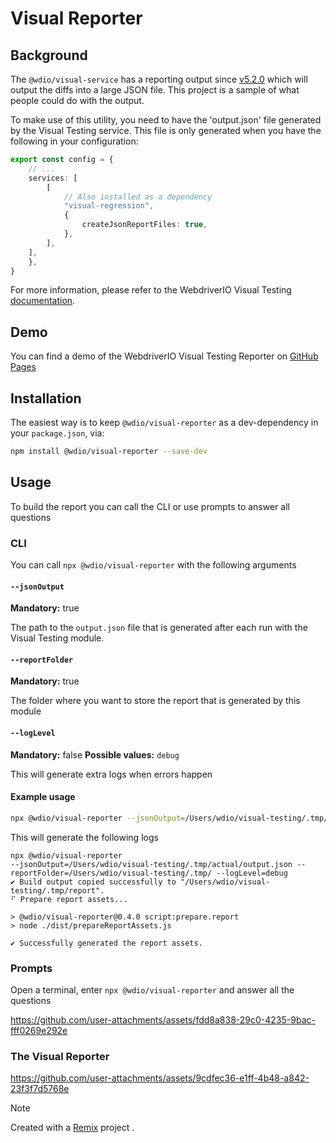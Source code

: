 # Visual Reporter

## Background

The `@wdio/visual-service` has a reporting output since [v5.2.0](https://github.com/webdriverio/visual-testing/releases/tag/%40wdio%2Fvisual-service%405.2.0) which will output the diffs into a large JSON file. This project is a sample of what people could do with the output.

To make use of this utility, you need to have the 'output.json' file generated by the Visual Testing service. This file is only generated when you have the following in your configuration:

```ts
export const config = {
    // ...
    services: [
        [
            // Also installed as a dependency
            "visual-regression",
            {
                createJsonReportFiles: true,
            },
        ],
    ],
    },
}
```

For more information, please refer to the WebdriverIO Visual Testing [documentation](https://webdriver.io/docs/visual-testing).

## Demo

You can find a demo of the WebdriverIO Visual Testing Reporter on [GitHub Pages](https://webdriverio.github.io/visual-testing/)

## Installation

The easiest way is to keep `@wdio/visual-reporter` as a dev-dependency in your `package.json`, via:

```sh
npm install @wdio/visual-reporter --save-dev
```

## Usage

To build the report you can call the CLI or use prompts to answer all questions

### CLI

You can call `npx @wdio/visual-reporter` with the following arguments

#### `--jsonOutput`

**Mandatory:** true

The path to the `output.json` file that is generated after each run with the Visual Testing module.

#### `--reportFolder`

**Mandatory:** true

The folder where you want to store the report that is generated by this module

#### `--logLevel`

**Mandatory:** false
**Possible values:** `debug`

This will generate extra logs when errors happen

#### Example usage

```sh
npx @wdio/visual-reporter --jsonOutput=/Users/wdio/visual-testing/.tmp/actual/output.json --reportFolder=/Users/wdio/visual-testing/.tmp/ --logLevel=debug
```

This will generate the following logs

```logs
npx @wdio/visual-reporter
--jsonOutput=/Users/wdio/visual-testing/.tmp/actual/output.json --reportFolder=/Users/wdio/visual-testing/.tmp/ --logLevel=debug
✔ Build output copied successfully to "/Users/wdio/visual-testing/.tmp/report".
⠋ Prepare report assets...

> @wdio/visual-reporter@0.4.0 script:prepare.report
> node ./dist/prepareReportAssets.js

✔ Successfully generated the report assets.
```

### Prompts

Open a terminal, enter `npx @wdio/visual-reporter` and answer all the questions

https://github.com/user-attachments/assets/fdd8a838-29c0-4235-9bac-fff0269e292e

### The Visual Reporter

https://github.com/user-attachments/assets/9cdfec36-e1ff-4b48-a842-23f3f7d5768e

> [!NOTE]
> Created with a [Remix](https://remix.run/) project .
